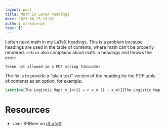 ```yaml
---
layout: post
title: Math in LaTeX headings
date: 2023-08-23 15:45
author: markolenik
tags: []
---
```


I often need math in my LaTeX headings.
This is a problem because headings are used in the table of contents, where math can't be properly rendered.
`chktex` also complains about math in headings and throws the error:
```
Token not allowed in a PDF string (Unicode)
```


The fix is to provide a "plain text" version of the heading for the PDF table of contents as an option, for example:.

```latex
\section[The Logistic Map: x_{n+1} = r x_n (1 - x_n)]{The Logistic Map: $x_{n+1} = r x_n (1 - x_n)$}
```

# Resources
* User BRBoer on [r/LaTeX](https://www.reddit.com/r/LaTeX/comments/qxudfy/math_mode_in_section/hlclqxj/)